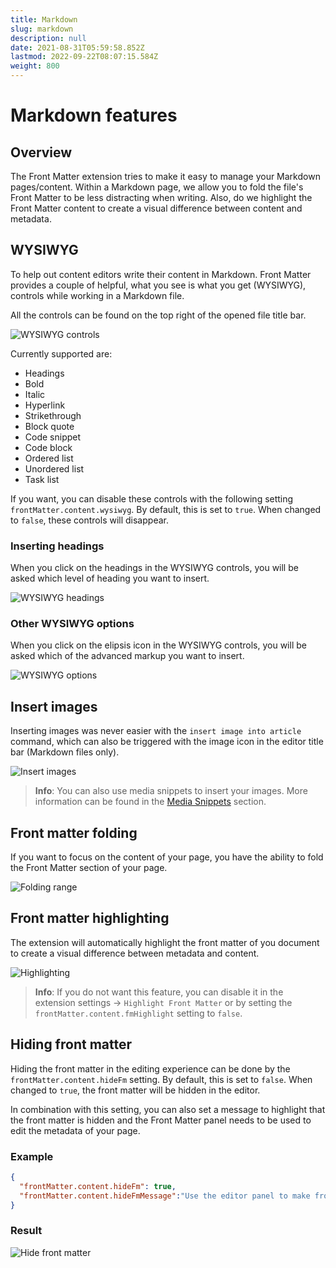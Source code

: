 ```yaml
---
title: Markdown
slug: markdown
description: null
date: 2021-08-31T05:59:58.852Z
lastmod: 2022-09-22T08:07:15.584Z
weight: 800
---
```


# Markdown features

## Overview

The Front Matter extension tries to make it easy to manage your Markdown pages/content. Within a
Markdown page, we allow you to fold the file's Front Matter to be less distracting when writing.
Also, do we highlight the Front Matter content to create a visual difference between content and
metadata.

## WYSIWYG

To help out content editors write their content in Markdown. Front Matter provides a couple of
helpful, what you see is what you get (WYSIWYG), controls while working in a Markdown file.

All the controls can be found on the top right of the opened file title bar.

![WYSIWYG controls][01]

Currently supported are:

- Headings
- Bold
- Italic
- Hyperlink
- Strikethrough
- Block quote
- Code snippet
- Code block
- Ordered list
- Unordered list
- Task list

If you want, you can disable these controls with the following setting
`frontMatter.content.wysiwyg`. By default, this is set to `true`. When changed to `false`, these
controls will disappear.

### Inserting headings

When you click on the headings in the WYSIWYG controls, you will be asked which level of heading you
want to insert.

![WYSIWYG headings][02]

### Other WYSIWYG options

When you click on the elipsis icon in the WYSIWYG controls, you will be asked which of the advanced
markup you want to insert.

![WYSIWYG options][03]

## Insert images

Inserting images was never easier with the `insert image into article` command, which can also be
triggered with the image icon in the editor title bar (Markdown files only).

![Insert images][04]

> **Info**: You can also use media snippets to insert your images. More information can be found in
> the [Media Snippets][05] section.

## Front matter folding

If you want to focus on the content of your page, you have the ability to fold the Front Matter
section of your page.

![Folding range][06]

## Front matter highlighting

The extension will automatically highlight the front matter of you document to create a visual
difference between metadata and content.

![Highlighting][07]

> **Info**: If you do not want this feature, you can disable it in the extension settings ->
> `Highlight Front Matter` or by setting the `frontMatter.content.fmHighlight` setting to `false`.

## Hiding front matter

Hiding the front matter in the editing experience can be done by the `frontMatter.content.hideFm`
setting. By default, this is set to `false`. When changed to `true`, the front matter will be hidden
in the editor.

In combination with this setting, you can also set a message to highlight that the front matter is
hidden and the Front Matter panel needs to be used to edit the metadata of your page.

### Example

<!-- markdownlint-disable MD013 -->
```json
{
  "frontMatter.content.hideFm": true,
  "frontMatter.content.hideFmMessage":"Use the editor panel to make front matter changes"
}
```
<!-- markdownlint-enable MD013 -->

### Result

![Hide front matter][08]

<!-- Link References -->
[01]: /releases/v5.7.0/wysiwyg_controls.png
[02]: /releases/v5.7.0/wysiwyg_headings.png
[03]: /releases/v5.7.0/wysiwyg_options.png
[04]: /releases/v4_0_0/insert-images.gif
[05]: /docs/snippets#media-snippets
[06]: /assets/folding.png
[07]: /assets/fm-highlight.png
[08]: /releases/v8.1.0/hide-fm.png
